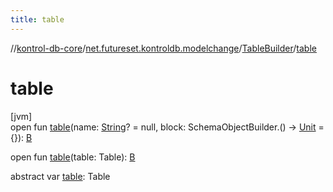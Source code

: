 ```yaml
---
title: table
---
```

//[kontrol-db-core](../../../index.html)/[net.futureset.kontroldb.modelchange](../index.html)/[TableBuilder](index.html)/[table](table.html)



# table



[jvm]\
open fun [table](table.html)(name: [String](https://kotlinlang.org/api/latest/jvm/stdlib/kotlin/-string/index.html)? = null, block: SchemaObjectBuilder.() -&gt; [Unit](https://kotlinlang.org/api/latest/jvm/stdlib/kotlin/-unit/index.html) = {}): [B](index.html)

open fun [table](table.html)(table: Table): [B](index.html)

abstract var [table](table.html): Table





